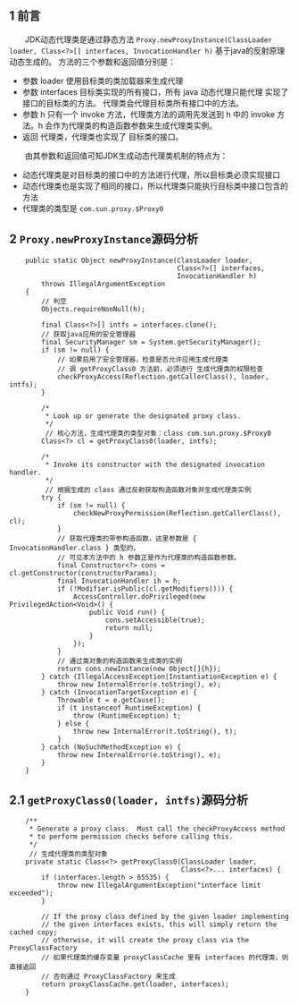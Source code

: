 ## 1 前言
&emsp;&emsp;JDK动态代理类是通过静态方法 `Proxy.newProxyInstance(ClassLoader loader, Class<?>[] interfaces, InvocationHandler h)` 基于java的反射原理动态生成的。
方法的三个参数和返回值分别是：
- 参数 loader 使用目标类的类加载器来生成代理
- 参数 interfaces 目标类实现的所有接口，所有 java 动态代理只能代理 实现了接口的目标类的方法。 代理类会代理目标类所有接口中的方法。
- 参数 h 只有一个 invoke 方法，代理类方法的调用先发送到 h 中的 invoke 方法。h 会作为代理类的构造函数参数来生成代理类实例。
- 返回 代理类，代理类也实现了 目标类的接口。

&emsp;&emsp;由其参数和返回值可知JDK生成动态代理类机制的特点为：
- 动态代理类是对目标类的接口中的方法进行代理，所以目标类必须实现接口
- 动态代理类也是实现了相同的接口，所以代理类只能执行目标类中接口包含的方法
- 代理类的类型是 `com.sun.proxy.$Proxy0` 

## 2 `Proxy.newProxyInstance`源码分析
```
    public static Object newProxyInstance(ClassLoader loader,
                                          Class<?>[] interfaces,
                                          InvocationHandler h)
        throws IllegalArgumentException
    {
        // 判空
        Objects.requireNonNull(h);

        final Class<?>[] intfs = interfaces.clone();
        // 获取java应用的安全管理器
        final SecurityManager sm = System.getSecurityManager();
        if (sm != null) {
            // 如果启用了安全管理器，检查是否允许应用生成代理类
            // 调 getProxyClass0 方法前，必须进行 生成代理类的权限检查
            checkProxyAccess(Reflection.getCallerClass(), loader, intfs);
        }

        /*
         * Look up or generate the designated proxy class.
         */
         // 核心方法，生成代理类的类型对象：class com.sun.proxy.$Proxy0
        Class<?> cl = getProxyClass0(loader, intfs);

        /*
         * Invoke its constructor with the designated invocation handler.
         */
         // 根据生成的 class 通过反射获取构造函数对象并生成代理类实例
        try {
            if (sm != null) {
                checkNewProxyPermission(Reflection.getCallerClass(), cl);
            }
            // 获取代理类的带参构造函数，这里参数是 { InvocationHandler.class } 类型的，
            // 可见本方法中的 h 参数正是作为代理类的构造函数参数。
            final Constructor<?> cons = cl.getConstructor(constructorParams);
            final InvocationHandler ih = h;
            if (!Modifier.isPublic(cl.getModifiers())) {
                AccessController.doPrivileged(new PrivilegedAction<Void>() {
                    public Void run() {
                        cons.setAccessible(true);
                        return null;
                    }
                });
            }
            // 通过类对象的构造函数来生成类的实例
            return cons.newInstance(new Object[]{h});
        } catch (IllegalAccessException|InstantiationException e) {
            throw new InternalError(e.toString(), e);
        } catch (InvocationTargetException e) {
            Throwable t = e.getCause();
            if (t instanceof RuntimeException) {
                throw (RuntimeException) t;
            } else {
                throw new InternalError(t.toString(), t);
            }
        } catch (NoSuchMethodException e) {
            throw new InternalError(e.toString(), e);
        }
    }
```
## 2.1 `getProxyClass0(loader, intfs)`源码分析
```
    /**
     * Generate a proxy class.  Must call the checkProxyAccess method
     * to perform permission checks before calling this.
     */
     // 生成代理类的类型对象
    private static Class<?> getProxyClass0(ClassLoader loader,
                                           Class<?>... interfaces) {
        if (interfaces.length > 65535) {
            throw new IllegalArgumentException("interface limit exceeded");
        }

        // If the proxy class defined by the given loader implementing
        // the given interfaces exists, this will simply return the cached copy;
        // otherwise, it will create the proxy class via the ProxyClassFactory
        // 如果代理类的缓存变量 proxyClassCache 里有 interfaces 的代理类，则直接返回
        // 否则通过 ProxyClassFactory 来生成
        return proxyClassCache.get(loader, interfaces);
    }
```
